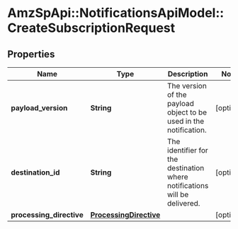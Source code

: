 # AmzSpApi::NotificationsApiModel::CreateSubscriptionRequest

## Properties
Name | Type | Description | Notes
------------ | ------------- | ------------- | -------------
**payload_version** | **String** | The version of the payload object to be used in the notification. | [optional] 
**destination_id** | **String** | The identifier for the destination where notifications will be delivered. | [optional] 
**processing_directive** | [**ProcessingDirective**](ProcessingDirective.md) |  | [optional] 

